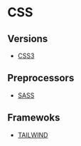 # CSS

## Versions
- [CSS3](../LEVEL-6/CSS/VERSIONS/CSS3.md)

## Preprocessors
- [SASS](../LEVEL-6/CSS/) 
<!-- Less -->

## Framewoks
- [TAILWIND](../LEVEL-6/CSS/) 
<!-- Bulma -->